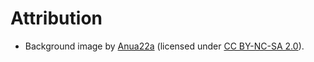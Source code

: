 # Attribution

* Background image by [Anua22a](https://www.flickr.com/photos/anua22a) (licensed under [CC BY-NC-SA 2.0](https://creativecommons.org/licenses/by-nc-sa/2.0/)).
